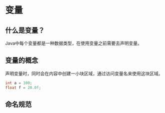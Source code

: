# 变量
## 什么是变量？
Java中每个变量都是一种数据类型，在使用变量之前需要去声明变量。
## 变量的概念
声明变量时，同时会在内容中创建一小块区域，通过访问变量名来使用这块区域。


```java
int a = 100;
float f = 20.0f;
```
## 命名规范

